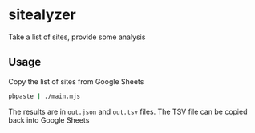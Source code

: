 # sitealyzer
Take a list of sites, provide some analysis

## Usage

Copy the list of sites from Google Sheets

```bash
pbpaste | ./main.mjs
```

The results are in `out.json` and `out.tsv` files. The TSV file can be copied back into Google Sheets
